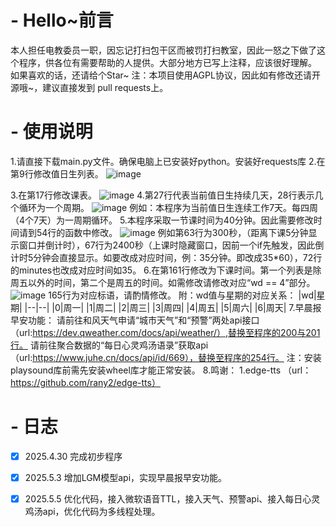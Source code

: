 # - Hello~前言
本人担任电教委员一职，因忘记打扫包干区而被罚打扫教室，因此一怒之下做了这个程序，供各位有需要帮助的人提供。大部分地方已写上注释，应该很好理解。
如果喜欢的话，还请给个Star~
注：本项目使用AGPL协议，因此如有修改还请开源哦~，建议直接发到 pull requests上。
# - 使用说明
1.请直接下载main.py文件。确保电脑上已安装好python。安装好requests库
2.在第9行修改值日生列表。
![image](https://github.com/user-attachments/assets/d661b09b-4708-4c1e-b550-a9a7899d5eae)

3.在第17行修改课表。
![image](https://github.com/user-attachments/assets/cbcb4fa7-dc88-436c-936b-ebad30d17667)
4.第27行代表当前值日生持续几天，28行表示几个循环为一个周期。
![image](https://github.com/user-attachments/assets/1a0c7202-3442-462b-99e9-6b918b3519cb)
例如：本程序为当前值日生连续工作7天。每四周（4个7天）为一周期循环。
5.本程序采取一节课时间为40分钟。因此需要修改时间请到54行的函数中修改。
![image](https://github.com/user-attachments/assets/e47b6f3f-8bb2-4fa7-992b-e5e6fbbeedbd)
例如第63行为300秒，（距离下课5分钟显示窗口并倒计时），67行为2400秒（上课时隐藏窗口，因前一个if先触发，因此倒计时5分钟会直接显示。如要改成对应时间，例：35分钟。即改成35*60），72行的minutes也改成对应时间如35。
6.在第161行修改为下课时间。第一个列表是除周五以外的时间，第二个是周五的时间。如需修改请修改对应“wd == 4”部分。
![image](https://github.com/user-attachments/assets/5cb027b8-98fa-4a41-adf5-d83f0a77fbd9)
165行为对应标语，请酌情修改。
附：wd值与星期的对应关系：
|wd|星期|
|--|--|
|0|周一|
|1|周二|
|2|周三|
|3|周四|
|4|周五|
|5|周六|
|6|周天|
7.早晨报早安功能：
请前往和风天气申请“城市天气”和“预警”两处api接口（url:https://dev.qweather.com/docs/api/weather/）,替换至程序的200与201行。
请前往聚合数据的“每日心灵鸡汤语录”获取api（url:https://www.juhe.cn/docs/api/id/669），替换至程序的254行。
注：安装playsound库前需先安装wheel库才能正常安装。
8.鸣谢：
1.edge-tts （url：https://github.com/rany2/edge-tts）
# - 日志
- [x] 2025.4.30 完成初步程序
- [x] 2025.5.3 增加LGM模型api，实现早晨报早安功能。
- [X] 2025.5.5 优化代码，接入微软语音TTL，接入天气、预警api、接入每日心灵鸡汤api，优化代码为多线程处理。

